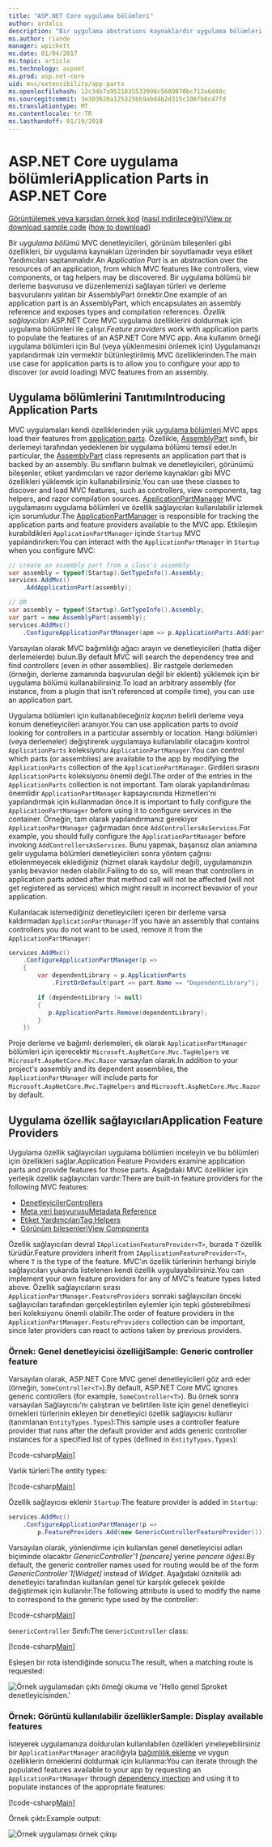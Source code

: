 ```yaml
---
title: "ASP.NET Core uygulama bölümleri"
author: ardalis
description: "Bir uygulama abstrations kaynaklardır uygulama bölümleri bulmak veya bir derlemeye ait özelliklerin yüklenmesini önlemek için uygulamanızı yapılandırmak için nasıl kullanılacağını öğrenin."
ms.author: riande
manager: wpickett
ms.date: 01/04/2017
ms.topic: article
ms.technology: aspnet
ms.prod: asp.net-core
uid: mvc/extensibility/app-parts
ms.openlocfilehash: 12c34b7a9521835533998c5609870bc712a6d48c
ms.sourcegitcommit: 3e303620a125325bb9abd4b2d315c106fb8c47fd
ms.translationtype: MT
ms.contentlocale: tr-TR
ms.lasthandoff: 01/19/2018
---
```

# <a name="application-parts-in-aspnet-core"></a><span data-ttu-id="acb17-103">ASP.NET Core uygulama bölümleri</span><span class="sxs-lookup"><span data-stu-id="acb17-103">Application Parts in ASP.NET Core</span></span>

<span data-ttu-id="acb17-104">[Görüntülemek veya karşıdan örnek kod](https://github.com/aspnet/Docs/tree/master/aspnetcore/mvc/advanced/app-parts/sample) ([nasıl indirileceğini](xref:tutorials/index#how-to-download-a-sample))</span><span class="sxs-lookup"><span data-stu-id="acb17-104">[View or download sample code](https://github.com/aspnet/Docs/tree/master/aspnetcore/mvc/advanced/app-parts/sample) ([how to download](xref:tutorials/index#how-to-download-a-sample))</span></span>

<span data-ttu-id="acb17-105">Bir *uygulama bölümü* MVC denetleyicileri, görünüm bileşenleri gibi özellikleri, bir uygulama kaynakları üzerinden bir soyutlamadır veya etiket Yardımcıları saptanmalıdır.</span><span class="sxs-lookup"><span data-stu-id="acb17-105">An *Application Part* is an abstraction over the resources of an application, from which MVC features like controllers, view components, or tag helpers may be discovered.</span></span> <span data-ttu-id="acb17-106">Bir uygulama bölümü bir derleme başvurusu ve düzenlemenizi sağlayan türleri ve derleme başvurularını yalıtan bir AssemblyPart örnektir.</span><span class="sxs-lookup"><span data-stu-id="acb17-106">One example of an application part is an AssemblyPart, which encapsulates an assembly reference and exposes types and compilation references.</span></span> <span data-ttu-id="acb17-107">*Özellik sağlayıcıları* ASP.NET Core MVC uygulama özelliklerini doldurmak için uygulama bölümleri ile çalışır.</span><span class="sxs-lookup"><span data-stu-id="acb17-107">*Feature providers* work with application parts to populate the features of an ASP.NET Core MVC app.</span></span> <span data-ttu-id="acb17-108">Ana kullanım örneği uygulama bölümleri için Bul (veya yüklenmesini önlemek için) Uygulamanızı yapılandırmak izin vermektir bütünleştirilmiş MVC özelliklerinden.</span><span class="sxs-lookup"><span data-stu-id="acb17-108">The main use case for application parts is to allow you to configure your app to discover (or avoid loading) MVC features from an assembly.</span></span>

## <a name="introducing-application-parts"></a><span data-ttu-id="acb17-109">Uygulama bölümlerini Tanıtımı</span><span class="sxs-lookup"><span data-stu-id="acb17-109">Introducing Application Parts</span></span>

<span data-ttu-id="acb17-110">MVC uygulamaları kendi özelliklerinden yük [uygulama bölümleri](/aspnet/core/api/microsoft.aspnetcore.mvc.applicationparts.applicationpart).</span><span class="sxs-lookup"><span data-stu-id="acb17-110">MVC apps load their features from [application parts](/aspnet/core/api/microsoft.aspnetcore.mvc.applicationparts.applicationpart).</span></span> <span data-ttu-id="acb17-111">Özellikle, [AssemblyPart](/aspnet/core/api/microsoft.aspnetcore.mvc.applicationparts.assemblypart#Microsoft_AspNetCore_Mvc_ApplicationParts_AssemblyPart) sınıfı, bir derlemeyi tarafından yedeklenen bir uygulama bölümü temsil eder.</span><span class="sxs-lookup"><span data-stu-id="acb17-111">In particular, the [AssemblyPart](/aspnet/core/api/microsoft.aspnetcore.mvc.applicationparts.assemblypart#Microsoft_AspNetCore_Mvc_ApplicationParts_AssemblyPart) class represents an application part that is backed by an assembly.</span></span> <span data-ttu-id="acb17-112">Bu sınıfların bulmak ve denetleyicileri, görünümü bileşenler, etiket yardımcıları ve razor derleme kaynakları gibi MVC özellikleri yüklemek için kullanabilirsiniz.</span><span class="sxs-lookup"><span data-stu-id="acb17-112">You can use these classes to discover and load MVC features, such as controllers, view components, tag helpers, and razor compilation sources.</span></span> <span data-ttu-id="acb17-113">[ApplicationPartManager](/aspnet/core/api/microsoft.aspnetcore.mvc.applicationparts.applicationpartmanager) MVC uygulamasını uygulama bölümleri ve özellik sağlayıcıları kullanılabilir izlemek için sorumludur.</span><span class="sxs-lookup"><span data-stu-id="acb17-113">The [ApplicationPartManager](/aspnet/core/api/microsoft.aspnetcore.mvc.applicationparts.applicationpartmanager) is responsible for tracking the application parts and feature providers available to the MVC app.</span></span> <span data-ttu-id="acb17-114">Etkileşim kurabildikleri `ApplicationPartManager` içinde `Startup` MVC yapılandırırken:</span><span class="sxs-lookup"><span data-stu-id="acb17-114">You can interact with the `ApplicationPartManager` in `Startup` when you configure MVC:</span></span>

```csharp
// create an assembly part from a class's assembly
var assembly = typeof(Startup).GetTypeInfo().Assembly;
services.AddMvc()
    .AddApplicationPart(assembly);

// OR
var assembly = typeof(Startup).GetTypeInfo().Assembly;
var part = new AssemblyPart(assembly);
services.AddMvc()
    .ConfigureApplicationPartManager(apm => p.ApplicationParts.Add(part));
```

<span data-ttu-id="acb17-115">Varsayılan olarak MVC bağımlılığı ağacı arayın ve denetleyicileri (hatta diğer derlemelerde) bulun.</span><span class="sxs-lookup"><span data-stu-id="acb17-115">By default MVC will search the dependency tree and find controllers (even in other assemblies).</span></span> <span data-ttu-id="acb17-116">Bir rastgele derlemeden (örneğin, derleme zamanında başvurulan değil bir eklenti) yüklemek için bir uygulama bölümü kullanabilirsiniz.</span><span class="sxs-lookup"><span data-stu-id="acb17-116">To load an arbitrary assembly (for instance, from a plugin that isn't referenced at compile time), you can use an application part.</span></span>

<span data-ttu-id="acb17-117">Uygulama bölümleri için kullanabileceğiniz *kaçının* belirli derleme veya konum denetleyicileri aranıyor.</span><span class="sxs-lookup"><span data-stu-id="acb17-117">You can use application parts to *avoid* looking for controllers in a particular assembly or location.</span></span> <span data-ttu-id="acb17-118">Hangi bölümleri (veya derlemeler) değiştirerek uygulamaya kullanılabilir olacağını kontrol `ApplicationParts` koleksiyonu `ApplicationPartManager`.</span><span class="sxs-lookup"><span data-stu-id="acb17-118">You can control which parts (or assemblies) are available to the app by modifying the `ApplicationParts` collection of the `ApplicationPartManager`.</span></span> <span data-ttu-id="acb17-119">Girdileri sırasını `ApplicationParts` koleksiyonu önemli değil.</span><span class="sxs-lookup"><span data-stu-id="acb17-119">The order of the entries in the `ApplicationParts` collection is not important.</span></span> <span data-ttu-id="acb17-120">Tam olarak yapılandırılması önemlidir `ApplicationPartManager` kapsayıcısında Hizmetleri'ni yapılandırmak için kullanmadan önce.</span><span class="sxs-lookup"><span data-stu-id="acb17-120">It is important to fully configure the `ApplicationPartManager` before using it to configure services in the container.</span></span> <span data-ttu-id="acb17-121">Örneğin, tam olarak yapılandırmanız gerekiyor `ApplicationPartManager` çağırmadan önce `AddControllersAsServices`.</span><span class="sxs-lookup"><span data-stu-id="acb17-121">For example, you should fully configure the `ApplicationPartManager` before invoking `AddControllersAsServices`.</span></span> <span data-ttu-id="acb17-122">Bunu yapmak, başarısız olan anlamına gelir uygulama bölümleri denetleyicileri sonra yöntem çağrısı etkilenmeyecek eklediğiniz (hizmet olarak kaydolur değil), uygulamanızın yanlış bevavior neden olabilir.</span><span class="sxs-lookup"><span data-stu-id="acb17-122">Failing to do so, will mean that controllers in application parts added after that method call will not be affected (will not get registered as services) which might result in incorrect bevavior of your application.</span></span>

<span data-ttu-id="acb17-123">Kullanılacak istemediğiniz denetleyicileri içeren bir derleme varsa kaldırmadan `ApplicationPartManager`:</span><span class="sxs-lookup"><span data-stu-id="acb17-123">If you have an assembly that contains controllers you do not want to be used, remove it from the `ApplicationPartManager`:</span></span>

```csharp
services.AddMvc()
    .ConfigureApplicationPartManager(p =>
    {
        var dependentLibrary = p.ApplicationParts
            .FirstOrDefault(part => part.Name == "DependentLibrary");

        if (dependentLibrary != null)
        {
           p.ApplicationParts.Remove(dependentLibrary);
        }
    })
```

<span data-ttu-id="acb17-124">Proje derleme ve bağımlı derlemeleri, ek olarak `ApplicationPartManager` bölümleri için içerecektir `Microsoft.AspNetCore.Mvc.TagHelpers` ve `Microsoft.AspNetCore.Mvc.Razor` varsayılan olarak.</span><span class="sxs-lookup"><span data-stu-id="acb17-124">In addition to your project's assembly and its dependent assemblies, the `ApplicationPartManager` will include parts for `Microsoft.AspNetCore.Mvc.TagHelpers` and `Microsoft.AspNetCore.Mvc.Razor` by default.</span></span>

## <a name="application-feature-providers"></a><span data-ttu-id="acb17-125">Uygulama özellik sağlayıcıları</span><span class="sxs-lookup"><span data-stu-id="acb17-125">Application Feature Providers</span></span>

<span data-ttu-id="acb17-126">Uygulama özellik sağlayıcıları uygulama bölümleri inceleyin ve bu bölümleri için özellikleri sağlar.</span><span class="sxs-lookup"><span data-stu-id="acb17-126">Application Feature Providers examine application parts and provide features for those parts.</span></span> <span data-ttu-id="acb17-127">Aşağıdaki MVC özellikler için yerleşik özellik sağlayıcıları vardır:</span><span class="sxs-lookup"><span data-stu-id="acb17-127">There are built-in feature providers for the following MVC features:</span></span>

* [<span data-ttu-id="acb17-128">Denetleyiciler</span><span class="sxs-lookup"><span data-stu-id="acb17-128">Controllers</span></span>](https://docs.microsoft.com/aspnet/core/api/microsoft.aspnetcore.mvc.controllers.controllerfeatureprovider)
* [<span data-ttu-id="acb17-129">Meta veri başvurusu</span><span class="sxs-lookup"><span data-stu-id="acb17-129">Metadata Reference</span></span>](https://docs.microsoft.com/aspnet/core/api/microsoft.aspnetcore.mvc.razor.compilation.metadatareferencefeatureprovider)
* [<span data-ttu-id="acb17-130">Etiket Yardımcıları</span><span class="sxs-lookup"><span data-stu-id="acb17-130">Tag Helpers</span></span>](https://docs.microsoft.com/aspnet/core/api/microsoft.aspnetcore.mvc.razor.taghelpers.taghelperfeatureprovider)
* [<span data-ttu-id="acb17-131">Görünüm bileşenleri</span><span class="sxs-lookup"><span data-stu-id="acb17-131">View Components</span></span>](https://docs.microsoft.com/aspnet/core/api/microsoft.aspnetcore.mvc.viewcomponents.viewcomponentfeatureprovider)

<span data-ttu-id="acb17-132">Özellik sağlayıcıları devral `IApplicationFeatureProvider<T>`, burada `T` özellik türüdür.</span><span class="sxs-lookup"><span data-stu-id="acb17-132">Feature providers inherit from `IApplicationFeatureProvider<T>`, where `T` is the type of the feature.</span></span> <span data-ttu-id="acb17-133">MVC'ın özellik türlerinin herhangi biriyle sağlayıcıları yukarıda listelenen kendi özellik uygulayabilirsiniz.</span><span class="sxs-lookup"><span data-stu-id="acb17-133">You can implement your own feature providers for any of MVC's feature types listed above.</span></span> <span data-ttu-id="acb17-134">Özellik sağlayıcıların sırası `ApplicationPartManager.FeatureProviders` sonraki sağlayıcıları önceki sağlayıcıları tarafından gerçekleştirilen eylemler için tepki gösterebilmesi beri koleksiyonu önemli olabilir.</span><span class="sxs-lookup"><span data-stu-id="acb17-134">The order of feature providers in the `ApplicationPartManager.FeatureProviders` collection can be important, since later providers can react to actions taken by previous providers.</span></span>

### <a name="sample-generic-controller-feature"></a><span data-ttu-id="acb17-135">Örnek: Genel denetleyicisi özelliği</span><span class="sxs-lookup"><span data-stu-id="acb17-135">Sample: Generic controller feature</span></span>

<span data-ttu-id="acb17-136">Varsayılan olarak, ASP.NET Core MVC genel denetleyicileri göz ardı eder (örneğin, `SomeController<T>`).</span><span class="sxs-lookup"><span data-stu-id="acb17-136">By default, ASP.NET Core MVC ignores generic controllers (for example, `SomeController<T>`).</span></span> <span data-ttu-id="acb17-137">Bu örnek sonra varsayılan Sağlayıcısı'nı çalıştıran ve belirtilen liste için genel denetleyici örnekleri türlerinin ekleyen bir denetleyici özellik sağlayıcısı kullanır (tanımlanan `EntityTypes.Types`):</span><span class="sxs-lookup"><span data-stu-id="acb17-137">This sample uses a controller feature provider that runs after the default provider and adds generic controller instances for a specified list of types (defined in `EntityTypes.Types`):</span></span>

[!code-csharp[Main](./app-parts/sample/AppPartsSample/GenericControllerFeatureProvider.cs?highlight=13&range=18-36)]

<span data-ttu-id="acb17-138">Varlık türleri:</span><span class="sxs-lookup"><span data-stu-id="acb17-138">The entity types:</span></span>

[!code-csharp[Main](./app-parts/sample/AppPartsSample/Model/EntityTypes.cs?range=6-16)]

<span data-ttu-id="acb17-139">Özellik sağlayıcısı eklenir `Startup`:</span><span class="sxs-lookup"><span data-stu-id="acb17-139">The feature provider is added in `Startup`:</span></span>

```csharp
services.AddMvc()
    .ConfigureApplicationPartManager(p => 
        p.FeatureProviders.Add(new GenericControllerFeatureProvider()));
```

<span data-ttu-id="acb17-140">Varsayılan olarak, yönlendirme için kullanılan genel denetleyicisi adları biçiminde olacaktır *GenericController'1 [pencere]* yerine *pencere öğesi*.</span><span class="sxs-lookup"><span data-stu-id="acb17-140">By default, the generic controller names used for routing would be of the form *GenericController\`1[Widget]* instead of *Widget*.</span></span> <span data-ttu-id="acb17-141">Aşağıdaki öznitelik adı denetleyici tarafından kullanılan genel tür karşılık gelecek şekilde değiştirmek için kullanılır:</span><span class="sxs-lookup"><span data-stu-id="acb17-141">The following attribute is used to modify the name to correspond to the generic type used by the controller:</span></span>

[!code-csharp[Main](./app-parts/sample/AppPartsSample/GenericControllerNameConvention.cs)]

<span data-ttu-id="acb17-142">`GenericController` Sınıfı:</span><span class="sxs-lookup"><span data-stu-id="acb17-142">The `GenericController` class:</span></span>

[!code-csharp[Main](./app-parts/sample/AppPartsSample/GenericController.cs?highlight=5-6)]

<span data-ttu-id="acb17-143">Eşleşen bir rota istendiğinde sonucu:</span><span class="sxs-lookup"><span data-stu-id="acb17-143">The result, when a matching route is requested:</span></span>

![Örnek uygulamadan çıktı örneği okuma ve 'Hello genel Sproket denetleyicisinden.'](app-parts/_static/generic-controller.png)

### <a name="sample-display-available-features"></a><span data-ttu-id="acb17-145">Örnek: Görüntü kullanılabilir özellikler</span><span class="sxs-lookup"><span data-stu-id="acb17-145">Sample: Display available features</span></span>

<span data-ttu-id="acb17-146">İsteyerek uygulamanıza doldurulan kullanılabilen özellikleri yineleyebilirsiniz bir `ApplicationPartManager` aracılığıyla [bağımlılık ekleme](../../fundamentals/dependency-injection.md) ve uygun özelliklerin örneklerini doldurmak için kullanma:</span><span class="sxs-lookup"><span data-stu-id="acb17-146">You can iterate through the populated features available to your app by requesting an `ApplicationPartManager` through [dependency injection](../../fundamentals/dependency-injection.md) and using it to populate instances of the appropriate features:</span></span>

[!code-csharp[Main](./app-parts/sample/AppPartsSample/Controllers/FeaturesController.cs?highlight=16,25-27)]

<span data-ttu-id="acb17-147">Örnek çıktı:</span><span class="sxs-lookup"><span data-stu-id="acb17-147">Example output:</span></span>

![Örnek uygulaması örnek çıkışı](app-parts/_static/available-features.png)
